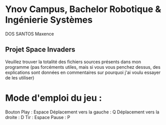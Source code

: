 # Ynov Campus, Bachelor Robotique & Ingénierie Systèmes
  DOS SANTOS Maxence
  ## Projet Space Invaders

Veuillez trouver la totalité des fichiers sources présents dans mon programme (pas forcéments utiles, mais si vous vous penchez dessus, des explications sont données en commentaires sur pourquoi j'ai voulu essayer de les utiliser)

# Mode d'emploi du jeu :

Bouton Play : Espace
Déplacement vers la gauche : Q
Déplacement vers la droite : D
Tir : Espace
Pause : P
